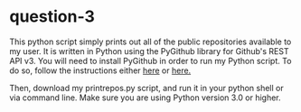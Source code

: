 # question-3

This python script simply prints out all of the public repositories available to my user. It is written in Python using the 
PyGithub library for Github's REST API v3. You will need to install
PyGithub in order to run my Python script. To do so, follow the instructions either <a href="https://github.com/PyGithub/PyGithub">here</a>
or <a href="https://pygithub.readthedocs.io/en/latest/introduction.html">here.</a>

Then, download my printrepos.py script, and run it in your python shell or via command line. Make sure you are using Python version 3.0 or higher.
